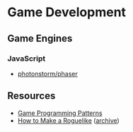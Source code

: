 # Game Development

## Game Engines

### JavaScript

- [photonstorm/phaser](https://github.com/photonstorm/phaser)

## Resources

- [Game Programming Patterns](https://gameprogrammingpatterns.com/)
- [How to Make a
  Roguelike](https://www.gamedeveloper.com/design/how-to-make-a-roguelike)
  ([archive](https://archive.ph/CTukV))
